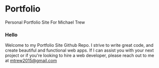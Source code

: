 # Portfolio
Personal Portfolio Site For Michael Trew

### Hello
Welcome to my Portfolio Site Github Repo. I strive to write great code, and create beautiful and functional web apps. If I can assist you with your next project or if you're looking to hire a web developer, please reach out to me at mtrew2015@gmail.com